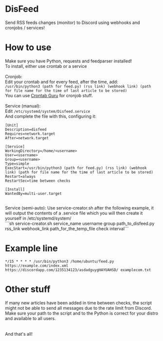 # DisFeed
Send RSS feeds changes (monitor) to Discord using webhooks and cronjobs / services!

# How to use
Make sure you have Python, requests and feedparser installed!
<br>
To install, either use crontab or a service
<br>
<br>
Cronjob:
<br>
Edit your crontab and for every feed, after the time, add: 
<br>
```/usr/bin/python3 (path for feed.py) (rss link) (webhook link) (path for file name for the time of last article to be stored)```
<br>
You can use [Crontab Guru](https://crontab.guru) for cronjob stuff.
<br>
<br>
Service (manual):
<br>
Edit ```/etc/systemd/system/Disfeed.service```
<br>
And complete the file with this, configuring it:
```
[Unit]
Description=disfeed
Requires=network.target
After=network.target

[Service]
WorkingDirectory=/home/<username>
User=<username>
Group=<username>
Type=simple
ExecStart=/usr/bin/python3 (path for feed.py) (rss link) (webhook link) (path for file name for the time of last article to be stored)
Restart=always
RestartSec=time between checks

[Install]
WantedBy=multi-user.target
```
<br>
Service (semi-auto):
Use service-creator.sh after the following example, it will output the contents of a .service file which you will then create it yourself in /etc/systemd/system/
<br>
```sh service-creator.sh service_name username group path_to_disfeed.py rss_link webhook_link path_for_the_temp_file check interval```

# Example line
```*/15 * * * * /usr/bin/python3 /home/ubuntu/feed.py https://example.com/index.xml https://discordapp.com/1235134123/asdadguygHAYUAHSD/ examplecom.txt```

# Other stuff
If many new articles have been added in time between checks, the script might not be able to send all messages due to the rate limit from Discord. Make sure your path to the script and to the Python is correct for your distro and available to all users.
<br>
<br>
<br>
And that's all!

